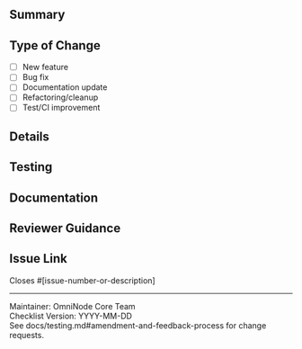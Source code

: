 <!-- === OmniNode:Metadata ===
metadata_version: 0.1.0
protocol_version: 1.1.0
owner: OmniNode Team
copyright: OmniNode Team
schema_version: 1.1.0
name: pull_request_template.md
version: 1.0.0
uuid: dac2573f-039f-42bf-ae82-43f37a9947fd
author: OmniNode Team
created_at: 2025-05-21T13:18:56.539399
last_modified_at: 2025-05-23T13:07:24.490425
description: Stamped by ONEX
state_contract: state_contract://default
lifecycle: active
hash: 7b2668f04fed37e2c78d1c61f7fc3d7f1eef418e0ff1ec8bc7ffd5a1bf227cda
entrypoint: python@pull_request_template.md
runtime_language_hint: python>=3.11
namespace: onex.stamped.pull_request_template
meta_type: tool
<!-- === /OmniNode:Metadata === -->


## Summary

<!--
Briefly describe what this PR accomplishes. Reference the milestone, checklist items, or architectural goals.
-->

## Type of Change

- [ ] New feature
- [ ] Bug fix
- [ ] Documentation update
- [ ] Refactoring/cleanup
- [ ] Test/CI improvement

## Details

<!--
- List key changes, new files, or refactored modules.
- Note any protocol, registry, or schema changes.
- Mention any new stubs, tests, or documentation.
-->

## Testing

<!--
- Describe how this PR was tested (unit, integration, manual).
- Reference any new or updated test files.
- Note any fixture or registry patterns used.
-->

## Documentation

<!--
- List any updated docs, onboarding, or checklists.
- Reference canonical docs or standards if relevant.
-->

## Reviewer Guidance

<!--
- Call out anything reviewers should pay special attention to (naming, typing, TODOs, etc.).
- Note any deferred items or TODOs for future milestones.
-->

## Issue Link

Closes #[issue-number-or-description]

---

Maintainer: OmniNode Core Team  
Checklist Version: YYYY-MM-DD  
See docs/testing.md#amendment-and-feedback-process for change requests.
